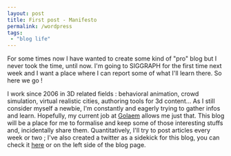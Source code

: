 ```yaml
---
layout: post
title: First post - Manifesto
permalink: /wordpress
tags:
 - "blog life"
---
```


For some times now I have wanted to create some kind of "pro" blog but I never took the time, until now. I'm going to SIGGRAPH for the first time next week and I want a place where I can report some of what I'll learn there. So here we go !

I work since 2006 in 3D related fields : behavioral animation, crowd simulation, virtual realistic cities, authoring tools for 3d content... As I still consider myself a newbie, I'm constantly and eagerly trying to gather infos and learn. Hopefully, my current job at [Golaem](http://www.golaem.com) allows me just that. This blog will be a place for me to formalise and keep some of those interesting stuffs and, incidentally share them. Quantitatively, I'll try to post articles every week or two ; I've also created a twitter as a sidekick for this blog, you can check it [here](http://www.twitter.com/clodericmars) or on the left side of the blog page.